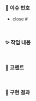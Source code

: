 <!-- PR 제목은 '[Feat] 작업 내용' 과 같은 형태로 작성해주세요.  -->
### 📑 이슈 번호

<!-- 이슈 번호를 작성해주세요 ex) #11 -->

- close #

<br>

### ✨️ 작업 내용

<!-- 작업 내용을 간략히 설명해주세요 -->

<br>

### 💙 코멘트

<!-- 리뷰어가 중점적으로 봐주었으면 하는 부분이나 궁금한 점을 자유롭게 남겨주세요! -->

<br>

### 📸 구현 결과

<!-- 구현한 기능이 모두 결과물에 포함되도록 자유롭게 첨부해주세요 (스크린샷, gif, 동영상, 배포링크 등) -->

<!-- ⚠️⚠️⚠️⚠️⚠️⚠️ 잠깐 !!!! ⚠️⚠️⚠️⚠️⚠️ -->
<!-- PR 제목 컨벤션에 맞게 잘 작성했는지, assignee 및 reviewer 지정했는지 다시 한 번 체크하기 !! -->